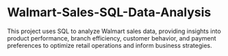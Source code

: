 # Walmart-Sales-SQL-Data-Analysis
This project uses SQL to analyze Walmart sales data, providing insights into product performance, branch efficiency, customer behavior, and payment preferences to optimize retail operations and inform business strategies.
